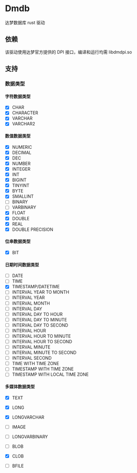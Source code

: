 # Dmdb

达梦数据库 rust 驱动

## 依赖

该驱动使用达梦官方提供的 DPI 接口，编译和运行均需 libdmdpi.so

## 支持

### 数据类型

#### 字符数据类型

- [x] CHAR
- [x] CHARACTER
- [x] VARCHAR
- [x] VARCHAR2

#### 数值数据类型

- [x] NUMERIC
- [x] DECIMAL
- [x] DEC
- [x] NUMBER
- [x] INTEGER
- [x] INT
- [x] BIGINT
- [x] TINYINT
- [x] BYTE
- [x] SMALLINT
- [ ] BINARY
- [ ] VARBINARY
- [x] FLOAT
- [x] DOUBLE
- [x] REAL
- [x] DOUBLE PRECISION

#### 位串数据类型

- [x] BIT

#### 日期时间数据类型

- [ ] DATE
- [ ] TIME
- [x] TIMESTAMP/DATETIME
- [ ] INTERVAL YEAR TO MONTH
- [ ] INTERVAL YEAR
- [ ] INTERVAL MONTH
- [ ] INTERVAL DAY
- [ ] INTERVAL DAY TO HOUR
- [ ] INTERVAL DAY TO MINUTE
- [ ] INTERVAL DAY TO SECOND
- [ ] INTERVAL HOUR
- [ ] INTERVAL HOUR TO MINUTE
- [ ] INTERVAL HOUR TO SECOND
- [ ] INTERVAL MINUTE
- [ ] INTERVAL MINUTE TO SECOND
- [ ] INTERVAL SECOND
- [ ] TIME WITH TIME ZONE
- [ ] TIMESTAMP WITH TIME ZONE
- [ ] TIMESTAMP WITH LOCAL TIME ZONE

#### 多媒体数据类型

- [x] TEXT
- [x] LONG
- [x] LONGVARCHAR
- [ ] IMAGE
- [ ] LONGVARBINARY
- [ ] BLOB
- [x] CLOB
- [ ] BFILE

